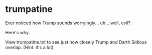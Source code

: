 # trumpatine

Ever noticed how Trump sounds worryingly... uh... well, evil?

Here's why. 

View trumpatine.txt to see just how closely Trump and Darth Sidious overlap. (Hint: it's a lot)
